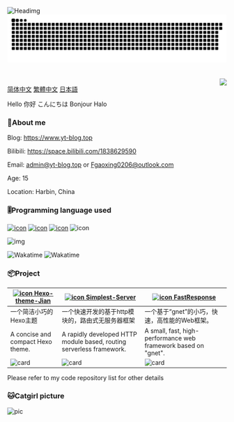 ![Headimg](https://github.com/Fgaoxing/Fgaoxing/assets/92655031/1cba8644-c53c-44b7-a7f1-7bd72cfd0e16)
<picture>
  <source media="(prefers-color-scheme: dark)" srcset="https://github.com/Fgaoxing/Fgaoxing/raw/main/github-snake-dark.svg">
  <source media="(prefers-color-scheme: light)" srcset="https://github.com/Fgaoxing/Fgaoxing/raw/main/github-snake.svg">
  <img src="https://github.com/Fgaoxing/Fgaoxing/raw/main/github-snake.svg">
</picture>
<a href="#">
  <br/><br/><br/>
  <img align="right" src="https://github-readme-stats.yt-blog.top/api?username=Fgaoxing&show_icons=true&show=reviews,discussions_started,discussions_answered,prs_merged,prs_merged_percentage&include_all_commits=true&rank_icon=percentile" />
</a>

[简体中文](https://github.com/Fgaoxing/Fgaoxing/blob/main/README_zh-Hans.md) [繁體中文](https://github.com/Fgaoxing/Fgaoxing/blob/main/README_zh-Hant.md) [日本語](https://github.com/Fgaoxing/Fgaoxing/blob/main/README_jp.md)

Hello 你好 こんにちは Bonjour Halo

### 👦About me
Blog: https://www.yt-blog.top

Bilibili: https://space.bilibili.com/1838629590

Email: admin@yt-blog.top or Fgaoxing0206@outlook.com

Age: 15

Location: Harbin, China

### 🎚️Programming language used
[![icon](https://img.shields.io/badge/-Python-3e74a2?style=flat-square&logo=Python&logoColor=fff)](https://www.python.org/) [![icon](https://img.shields.io/badge/-Go-00add8?style=flat-square&logo=Go&logoColor=fff)](https://go.dev/)  [![icon](https://img.shields.io/badge/-Node.js-339933?style=flat-square&logo=Node.js&logoColor=fff)](https://nodejs.org/) ![icon](https://img.shields.io/badge/-Javascript-F7DF1E?style=flat-square&logo=Javascript&logoColor=000)

![img](https://github-readme-stats.yt-blog.top/api/top-langs/?username=Fgaoxing&layout=compact)

![Wakatime](https://wakatime.com/share/@51f74740-ae2e-406a-bc2c-97b993e020bd/ef3cb984-9601-4ac4-a327-f0a84d32a562.svg)
![Wakatime](https://wakatime.com/share/@51f74740-ae2e-406a-bc2c-97b993e020bd/20c01fbf-b79f-4ab1-b053-5dce8365d17b.svg)

### 📦Project
| [![icon](https://avatars.githubusercontent.com/u/134116865?s=20&v=4) Hexo-theme-Jian](https://github.com/Hexo-theme-Jian/Hexo-theme-Jian) | [![icon](https://avatars.githubusercontent.com/u/119643577?s=20&v=4) Simplest-Server](https://github.com/simplest-server/simplest-server) | [![icon](https://avatars.githubusercontent.com/u/142860593?s=20&v=4) FastResponse](https://github.com/fast-response/fast-response) |
| --- | --- | ---|
| 一个简洁小巧的Hexo主题 | 一个快速开发的基于http模块的，路由式无服务器框架 | 一个基于“gnet”的小巧，快速，高性能的Web框架。 |
| A concise and compact Hexo theme. | A rapidly developed HTTP module based, routing serverless framework. | A small, fast, high-performance web framework based on "gnet". |
| ![card](https://github-readme-stats.yt-blog.top/api/pin/?username=Hexo-theme-Jian&repo=Hexo-theme-Jian&show_owner=true) | ![card](https://github-readme-stats.yt-blog.top/api/pin/?username=simplest-server&repo=simplest-server&show_owner=true) | ![card](https://github-readme-stats.yt-blog.top/api/pin/?username=fast-response&repo=fast-response&show_owner=true) |

Please refer to my code repository list for other details

### 🐱Catgirl picture
![pic](https://api.suyanw.cn/api/mao/)

